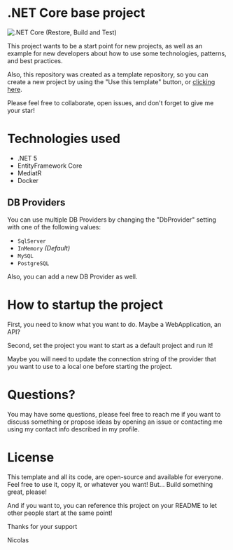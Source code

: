 # .NET Core base project

![.NET Core (Restore, Build and Test)](https://github.com/ArgentinoGeek/ArgenJarvis/workflows/.NET%20Core%20(Restore,%20Build%20and%20Test)/badge.svg)

This project wants to be a start point for new projects, as well as an example for new developers about how to use some technologies, patterns, and best practices.

Also, this repository was created as a template repository, so you can create a new project by using the "Use this template" button, or [clicking here](https://github.com/NICORUIZ06/netcore-base/generate).

Please feel free to collaborate, open issues, and don't forget to give me your star!

# Technologies used
- .NET 5
- EntityFramework Core
- MediatR
- Docker

## DB Providers
You can use multiple DB Providers by changing the "DbProvider" setting with one of the following values:
- `SqlServer`
- `InMemory` _(Default)_
- `MySQL`
- `PostgreSQL`

Also, you can add a new DB Provider as well.

# How to startup the project
First, you need to know what you want to do. Maybe a WebApplication, an API?

Second, set the project you want to start as a default project and run it!

Maybe you will need to update the connection string of the provider that you want to use to a local one before starting the project.

# Questions?
You may have some questions, please feel free to reach me if you want to discuss something or propose ideas by opening an issue or contacting me using my contact info described in my profile.

# License
This template and all its code, are open-source and available for everyone. Feel free to use it, copy it, or whatever you want! But... Build something great, please!

And if you want to, you can reference this project on your README to let other people start at the same point!

Thanks for your support

Nicolas
